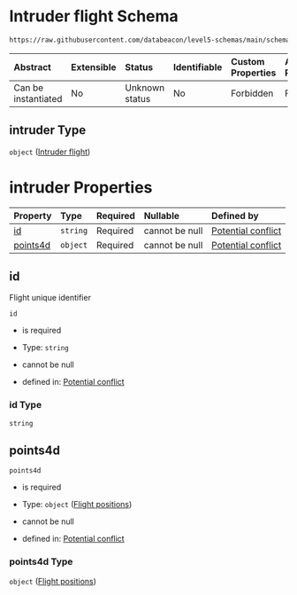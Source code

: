 # Intruder flight Schema

```txt
https://raw.githubusercontent.com/databeacon/level5-schemas/main/schemas/streaming/blender/pcd.schema.json#/properties/intruder
```



| Abstract            | Extensible | Status         | Identifiable | Custom Properties | Additional Properties | Access Restrictions | Defined In                                                                              |
| :------------------ | :--------- | :------------- | :----------- | :---------------- | :-------------------- | :------------------ | :-------------------------------------------------------------------------------------- |
| Can be instantiated | No         | Unknown status | No           | Forbidden         | Forbidden             | none                | [pcd.schema.json\*](../../out/streaming/blender/pcd.schema.json "open original schema") |

## intruder Type

`object` ([Intruder flight](pcd-properties-intruder-flight.md))

# intruder Properties

| Property              | Type     | Required | Nullable       | Defined by                                                                                                                                                                                                                                |
| :-------------------- | :------- | :------- | :------------- | :---------------------------------------------------------------------------------------------------------------------------------------------------------------------------------------------------------------------------------------- |
| [id](#id)             | `string` | Required | cannot be null | [Potential conflict](pcd-properties-intruder-flight-properties-id.md "https://raw.githubusercontent.com/databeacon/level5-schemas/main/schemas/streaming/blender/pcd.schema.json#/properties/intruder/properties/id")                     |
| [points4d](#points4d) | `object` | Required | cannot be null | [Potential conflict](pcd-properties-intruder-flight-properties-flight-positions.md "https://raw.githubusercontent.com/databeacon/level5-schemas/main/schemas/streaming/blender/pcd.schema.json#/properties/intruder/properties/points4d") |

## id

Flight unique identifier

`id`

*   is required

*   Type: `string`

*   cannot be null

*   defined in: [Potential conflict](pcd-properties-intruder-flight-properties-id.md "https://raw.githubusercontent.com/databeacon/level5-schemas/main/schemas/streaming/blender/pcd.schema.json#/properties/intruder/properties/id")

### id Type

`string`

## points4d



`points4d`

*   is required

*   Type: `object` ([Flight positions](pcd-properties-intruder-flight-properties-flight-positions.md))

*   cannot be null

*   defined in: [Potential conflict](pcd-properties-intruder-flight-properties-flight-positions.md "https://raw.githubusercontent.com/databeacon/level5-schemas/main/schemas/streaming/blender/pcd.schema.json#/properties/intruder/properties/points4d")

### points4d Type

`object` ([Flight positions](pcd-properties-intruder-flight-properties-flight-positions.md))
